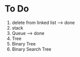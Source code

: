 # To Do
1. delete from linked list --> done
2. stack 
3. Queue --> done
4. Tree
5. Binary Tree
6. Binary Search Tree



